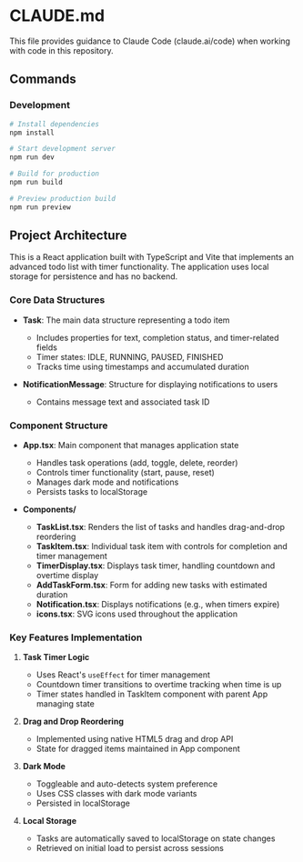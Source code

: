 # CLAUDE.md

This file provides guidance to Claude Code (claude.ai/code) when working with code in this repository.

## Commands

### Development
```bash
# Install dependencies
npm install

# Start development server
npm run dev

# Build for production
npm run build

# Preview production build
npm run preview
```

## Project Architecture

This is a React application built with TypeScript and Vite that implements an advanced todo list with timer functionality. The application uses local storage for persistence and has no backend.

### Core Data Structures

- **Task**: The main data structure representing a todo item
  - Includes properties for text, completion status, and timer-related fields
  - Timer states: IDLE, RUNNING, PAUSED, FINISHED
  - Tracks time using timestamps and accumulated duration

- **NotificationMessage**: Structure for displaying notifications to users
  - Contains message text and associated task ID

### Component Structure

- **App.tsx**: Main component that manages application state
  - Handles task operations (add, toggle, delete, reorder)
  - Controls timer functionality (start, pause, reset)
  - Manages dark mode and notifications
  - Persists tasks to localStorage

- **Components/**
  - **TaskList.tsx**: Renders the list of tasks and handles drag-and-drop reordering
  - **TaskItem.tsx**: Individual task item with controls for completion and timer management
  - **TimerDisplay.tsx**: Displays task timer, handling countdown and overtime display
  - **AddTaskForm.tsx**: Form for adding new tasks with estimated duration
  - **Notification.tsx**: Displays notifications (e.g., when timers expire)
  - **icons.tsx**: SVG icons used throughout the application

### Key Features Implementation

1. **Task Timer Logic**
   - Uses React's `useEffect` for timer management
   - Countdown timer transitions to overtime tracking when time is up
   - Timer states handled in TaskItem component with parent App managing state

2. **Drag and Drop Reordering**
   - Implemented using native HTML5 drag and drop API
   - State for dragged items maintained in App component

3. **Dark Mode**
   - Toggleable and auto-detects system preference
   - Uses CSS classes with dark mode variants
   - Persisted in localStorage

4. **Local Storage**
   - Tasks are automatically saved to localStorage on state changes
   - Retrieved on initial load to persist across sessions
